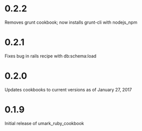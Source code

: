 # 0.2.2

Removes grunt cookbook; now installs grunt-cli with nodejs_npm

# 0.2.1

Fixes bug in rails recipe with db:schema:load

# 0.2.0

Updates cookbooks to current versions as of January 27, 2017

# 0.1.9

Initial release of umark_ruby_cookbook
